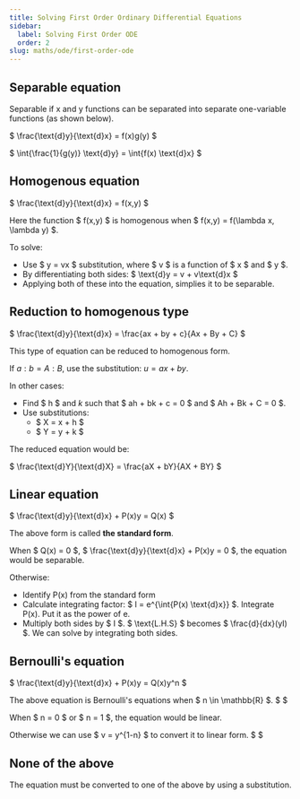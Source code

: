 ```yaml
---
title: Solving First Order Ordinary Differential Equations
sidebar:
  label: Solving First Order ODE
  order: 2
slug: maths/ode/first-order-ode
---
```


## Separable equation

Separable if x and y functions can be separated into separate one-variable
functions (as shown below).

$ \frac{\text{d}y}{\text{d}x} = f(x)g(y) $

$ \int{\frac{1}{g(y)} \text{d}y} = \int{f(x) \text{d}x} $

## Homogenous equation

$ \frac{\text{d}y}{\text{d}x} = f(x,y) $

Here the function $ f(x,y) $ is homogenous when $ f(x,y) = f(\lambda x, \lambda
y) $.

To solve:

- Use $ y = vx $ substitution, where $ v $ is a function of $ x $ and $ y $.
- By differentiating both sides: $ \text{d}y = v + v\text{d}x $
- Applying both of these into the equation, simplies it to be separable.

## Reduction to homogenous type

$ \frac{\text{d}y}{\text{d}x} = \frac{ax + by + c}{Ax + By + C} $

This type of equation can be reduced to homogenous form.

If $a:b=A:B$, use the substitution: $u=ax+by$.

In other cases:

- Find $ h $ and $k$ such that $ ah + bk + c = 0 $ and $ Ah + Bk + C = 0 $.
- Use substitutions:
  - $ X = x + h $
  - $ Y = y + k $

The reduced equation would be:

$ \frac{\text{d}Y}{\text{d}X} = \frac{aX + bY}{AX + BY} $

## Linear equation

$ \frac{\text{d}y}{\text{d}x} + P(x)y = Q(x) $

The above form is called **the standard form**.

When $ Q(x) = 0 $, $ \frac{\text{d}y}{\text{d}x} + P(x)y = 0 $, the equation
would be separable.

Otherwise:

- Identify P(x) from the standard form
- Calculate integrating factor: $ I = e^{\int{P(x) \text{d}x}} $. Integrate
  P(x). Put it as the power of e.
- Multiply both sides by $ I $. $ \text{L.H.S} $ becomes $ \frac{d}{dx}(yI) $.
  We can solve by integrating both sides.

## Bernoulli's equation

$ \frac{\text{d}y}{\text{d}x} + P(x)y = Q(x)y^n $

The above equation is Bernoulli's equations when $ n \in \mathbb{R} $. $ $

When $ n = 0 $ or $ n = 1 $, the equation would be linear.

Otherwise we can use $ v = y^{1-n} $ to convert it to linear form. $ $

## None of the above

The equation must be converted to one of the above by using a substitution.
